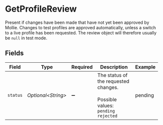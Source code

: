 # GetProfileReview

Present if changes have been made that have not yet been approved by Mollie. Changes to test profiles are approved automatically, unless a switch to a live profile has been requested. The review object will therefore usually be `null` in test mode.


## Fields

| Field                                                                       | Type                                                                        | Required                                                                    | Description                                                                 | Example                                                                     |
| --------------------------------------------------------------------------- | --------------------------------------------------------------------------- | --------------------------------------------------------------------------- | --------------------------------------------------------------------------- | --------------------------------------------------------------------------- |
| `status`                                                                    | *Optional\<String>*                                                         | :heavy_minus_sign:                                                          | The status of the requested changes.<br/><br/>Possible values: `pending` `rejected` | pending                                                                     |
